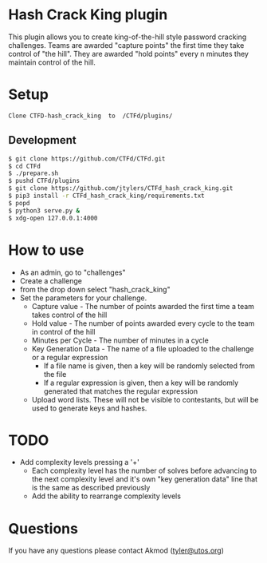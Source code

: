 # Hash Crack King plugin
This plugin allows you to create king-of-the-hill style password cracking challenges.  Teams are awarded "capture points" the first time they take control of "the hill".  They are awarded "hold points" every n minutes they maintain control of the hill.  



# Setup
    Clone CTFD-hash_crack_king  to  /CTFd/plugins/

## Development
```bash
$ git clone https://github.com/CTFd/CTFd.git
$ cd CTFd
$ ./prepare.sh
$ pushd CTFd/plugins
$ git clone https://github.com/jtylers/CTFd_hash_crack_king.git
$ pip3 install -r CTFd_hash_crack_king/requirements.txt
$ popd
$ python3 serve.py &
$ xdg-open 127.0.0.1:4000
```
    

# How to use
- As an admin, go to "challenges" 
- Create a challenge 
- from the drop down select "hash_crack_king"
- Set the parameters for your challenge.
  - Capture value - The number of points awarded the first time a team takes control of the hill
  - Hold value - The number of points awarded every cycle to the team in control of the hill
  - Minutes per Cycle - The number of minutes in a cycle
  - Key Generation Data - The name of a file uploaded to the challenge or a regular expression
    - If a file name is given, then a key will be randomly selected from the file
    - If a regular expression is given, then a key will be randomly generated that matches the regular expression
  - Upload word lists.  These will not be visible to contestants, but will be used to generate keys and hashes.
  
# TODO
- Add complexity levels pressing a '+'
  - Each complexity level has the number of solves before advancing to the next complexity level and it's own "key generation data" line that is the same as described previously
  - Add the ability to rearrange complexity levels
  
# Questions
If you have any questions please contact Akmod (tyler@utos.org)
